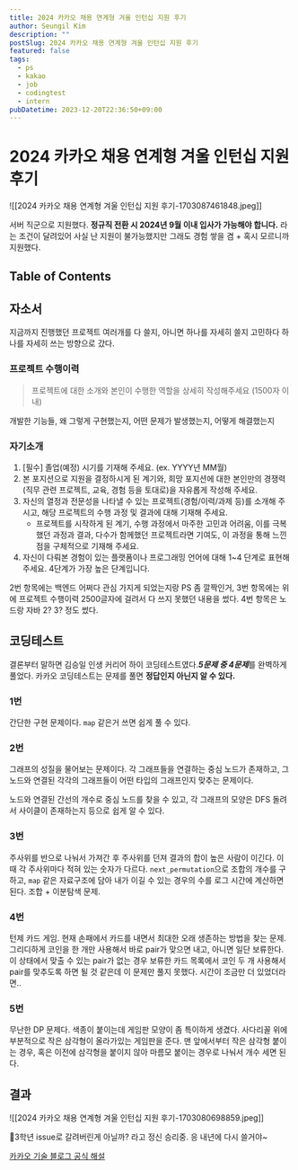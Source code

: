 ```yaml
---
title: 2024 카카오 채용 연계형 겨울 인턴십 지원 후기
author: Seungil Kim
description: ""
postSlug: 2024 카카오 채용 연계형 겨울 인턴십 지원 후기
featured: false
tags:
  - ps
  - kakao
  - job
  - codingtest
  - intern
pubDatetime: 2023-12-20T22:36:50+09:00
---
```

# 2024 카카오 채용 연계형 겨울 인턴십 지원 후기

![[2024 카카오 채용 연계형 겨울 인턴십 지원 후기-1703087461848.jpeg]]

서버 직군으로 지원했다. **정규직 전환 시 2024년 9월 이내 입사가 가능해야 합니다.** 라는 조건이 달려있어 사실 난 지원이 불가능했지만 그래도 경험 쌓을 겸 + 혹시 모르니까 지원했다.

## Table of Contents

## 자소서

지금까지 진행했던 프로젝트 여러개를 다 쓸지, 아니면 하나를 자세히 쓸지 고민하다 하나를 자세히 쓰는 방향으로 갔다. 

### 프로젝트 수행이력

> 프로젝트에 대한 소개와 본인이 수행한 역할을 상세히 작성해주세요 (1500자 이내)

개발한 기능들, 왜 그렇게 구현했는지, 어떤 문제가 발생했는지, 어떻게 해결했는지

### 자기소개

1. [필수] 졸업(예정) 시기를 기재해 주세요. (ex. YYYY년 MM월)
2. 본 포지션으로 지원을 결정하시게 된 계기와, 희망 포지션에 대한 본인만의 경쟁력(직무 관련 프로젝트, 교육, 경험 등을 토대로)을 자유롭게 작성해 주세요.
3. 자신의 열정과 전문성을 나타낼 수 있는 프로젝트(경험/이력/과제 등)를 소개해 주시고, 해당 프로젝트의 수행 과정 및 결과에 대해 기재해 주세요.
	- 프로젝트를 시작하게 된 계기, 수행 과정에서 마주한 고민과 어려움, 이를 극복했던 과정과 결과, 다수가 함께했던 프로젝트라면 기여도, 이 과정을 통해 느낀 점을 구체적으로 기재해 주세요.
4. 자신이 다뤄본 경험이 있는 플랫폼이나 프로그래밍 언어에 대해 1~4 단계로 표현해주세요. 4단계가 가장 높은 단계입니다.

2번 항목에는 백엔드 어쩌다 관심 가지게 되었는지랑 PS 좀 깔짝인거, 3번 항목에는 위에 프로젝트 수행이력 2500글자에 걸려서 다 쓰지 못했던 내용을 썼다. 4번 항목은 노드랑 자바 2? 3? 정도 썼다.

## 코딩테스트

결론부터 말하면 김승일 인생 커리어 하이 코딩테스트였다.***5문제 중 4문제***를 완벽하게 풀었다. 카카오 코딩테스트는 문제를 풀면 **정답인지 아닌지 알 수 있다.**

### 1번
간단한 구현 문제이다. `map` 같은거 쓰면 쉽게 풀 수 있다.

### 2번
그래프의 성질을 물어보는 문제이다. 각 그래프들을 연결하는 중심 노드가 존재하고, 그 노드와 연결된 각각의 그래프들이 어떤 타입의 그래프인지 맞추는 문제이다.

노드와 연결된 간선의 개수로 중심 노드를 찾을 수 있고, 각 그래프의 모양은 DFS 돌려서 사이클이 존재하는지 등으로 쉽게 알 수 있다.

### 3번
주사위를 반으로 나눠서 가져간 후 주사위를 던져 결과의 합이 높은 사람이 이긴다. 이 때 각 주사위마다 적혀 있는 숫자가 다르다. `next_permutation`으로 조합의 개수를 구하고, `map` 같은 자료구조에 담아 내가 이길 수 있는 경우의 수를 로그 시간에 계산하면 된다. 조합 + 이분탐색 문제.

### 4번
턴제 카드 게임. 현재 손패에서 카드를 내면서 최대한 오래 생존하는 방법을 찾는 문제. 그리디하게 코인을 한 개만 사용해서 바로 pair가 맞으면 내고, 아니면 일단 보류한다. 이 상태에서 맞출 수 있는 pair가 없는 경우 보류한 카드 목록에서 코인 두 개 사용해서 pair를 맞추도록 하면 될 것 같은데 이 문제만 풀지 못했다. 시간이 조금만 더 있었더라면..

### 5번
무난한 DP 문제다. 색종이 붙이는데 게임판 모양이 좀 특이하게 생겼다. 사다리꼴 위에 부분적으로 작은 삼각형이 올라가있는 게임판을 준다. 맨 앞에서부터 작은 삼각형 붙이는 경우, 혹은 이전에 삼각형을 붙이지 않아 마름모 붙이는 경우로 나눠서 개수 세면 된다.

## 결과

![[2024 카카오 채용 연계형 겨울 인턴십 지원 후기-1703080698859.jpeg]]

3학년 issue로 갈려버린게 아닐까? 라고 정신 승리중. 응 내년에 다시 쓸거야~

[카카오 기술 블로그 공식 해설](https://tech.kakao.com/2023/12/27/2024-coding-test-winter-internship/)
